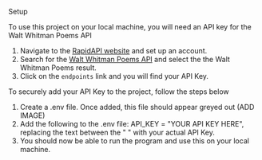 


Setup

To use this project on your local machine, you will need an API key for the Walt Whitman Poems API
1. Navigate to the [RapidAPI website](https://rapidapi.com) and set up an account.
2. Search for the [Walt Whitman Poems API](https://rapidapi.com/pafmon/api/walt-whitman-poems/details) and select the the Walt Whitman Poems result.
3. Click on the `endpoints` link and you will find your API Key.

To securely add your API Key to the project, follow the steps below
1. Create a .env file. Once added, this file should appear greyed out (ADD IMAGE)
2. Add the following to the .env file: API_KEY = "YOUR API KEY HERE", replacing the text between the " " with your actual API Key. 
3. You should now be able to run the program and use this on your local machine.